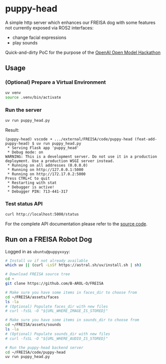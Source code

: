 # puppy-head

A simple http server which enhances our FREISA dog with some features not currently exposed via ROS2 interfaces:

- change facial expressions
- play sounds

Quick-and-dirty PoC for the purpose of the [OpenAI Open Model Hackathon](https://openai.devpost.com/)

## Usage

### (Optional) Prepare a Virtual Environment

```bash
uv venv
source .venv/bin/activate
```

### Run the server

```bash
uv run puppy_head.py
```

Result:

```text
(puppy-head) vscode ➜ .../external/FREISA/code/puppy-head (feat-add-puppy-head) $ uv run puppy_head.py
 * Serving Flask app 'puppy_head'
 * Debug mode: on
WARNING: This is a development server. Do not use it in a production deployment. Use a production WSGI server instead.
 * Running on all addresses (0.0.0.0)
 * Running on http://127.0.0.1:5000
 * Running on http://172.17.0.2:5000
Press CTRL+C to quit
 * Restarting with stat
 * Debugger is active!
 * Debugger PIN: 713-441-317
```

### Test status API

```bash
curl http://localhost:5000/status
```

For the complete API documentation please refer to the [source code](puppy_head.py).

## Run on a FREISA Robot Dog

Logged in as `ubuntu@puppyxxyy`:

```bash
# Install uv if not already available
which uv || (curl -LsSf https://astral.sh/uv/install.sh | sh)

# Download FREISA source tree
cd ~
git clone https://github.com/B-AROL-O/FREISA

# Make sure you have some items in faces_dir to choose from
cd ~/FREISA/assets/faces
ls -la
# (Optional) Populate faces_dir with new files
# curl -fsSL -O "${URL_WHERE_IMAGE_IS_STORED}"

# Make sure you have some items in sounds_dir to choose from
cd ~/FREISA/assets/sounds
ls -la
# (Optional) Populate sounds_dir with new files
# curl -fsSL -O "${URL_WHERE_AUDIO_IS_STORED}"

# Run the puppy-head backend server
cd ~/FREISA/code/puppy-head
uv run puppy_head.py
```


<!-- EOF -->
